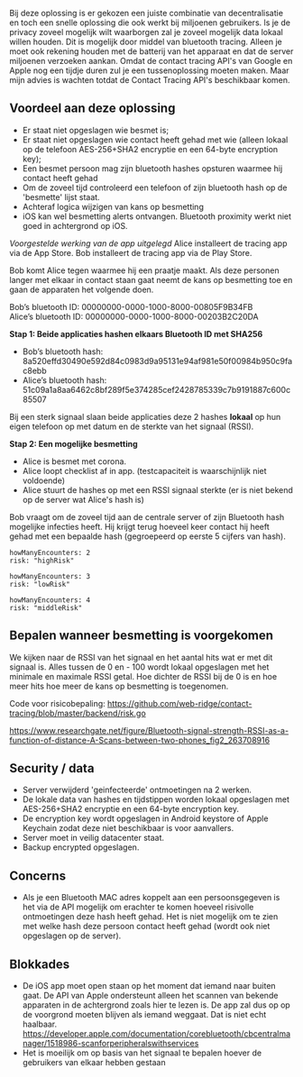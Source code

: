 Bij deze oplossing is er gekozen een juiste combinatie van decentralisatie en toch een snelle oplossing die ook werkt bij miljoenen gebruikers. ls je de privacy zoveel mogelijk wilt waarborgen zal je zoveel mogelijk data lokaal willen houden. Dit is mogelijk door middel van bluetooth tracing. Alleen je moet ook rekening houden met de batterij van het apparaat en dat de server miljoenen verzoeken aankan. Omdat de contact tracing API's van Google en Apple nog een tijdje duren zul je een tussenoplossing moeten maken. Maar mijn advies is wachten totdat de Contact Tracing API's beschikbaar komen.

## Voordeel aan deze oplossing

- Er staat niet opgeslagen wie besmet is;
- Er staat niet opgeslagen wie contact heeft gehad met wie (alleen lokaal op de telefoon AES-256+SHA2 encryptie en een 64-byte encryption key);
- Een besmet persoon mag zijn bluetooth hashes opsturen waarmee hij contact heeft gehad
- Om de zoveel tijd controleerd een telefoon of zijn bluetooth hash op de 'besmette' lijst staat.
- Achteraf logica wijzigen van kans op besmetting
- iOS kan wel besmetting alerts ontvangen. Bluetooth proximity werkt niet goed in achtergrond op iOS.

_Voorgestelde werking van de app uitgelegd_
Alice installeert de tracing app via de App Store.
Bob installeert de tracing app via de Play Store.

Bob komt Alice tegen waarmee hij een praatje maakt. Als deze personen langer met elkaar in contact staan gaat neemt de kans op besmetting toe en gaan de apparaten het volgende doen.

Bob’s bluetooth ID: 00000000-0000-1000-8000-00805F9B34FB  
Alice’s bluetooth ID: 00000000-0000-1000-8000-00203B2C20DA

**Stap 1: Beide applicaties hashen elkaars Bluetooth ID met SHA256**

- Bob’s bluetooth hash: 8a520effd30490e592d84c0983d9a95131e94af981e50f00984b950c9fac8ebb
- Alice’s bluetooth hash: 51c09a1a8aa6462c8bf289f5e374285cef2428785339c7b9191887c600c85507

Bij een sterk signaal slaan beide applicaties deze 2 hashes **lokaal** op hun eigen telefoon op met datum en de sterkte van het signaal (RSSI).

**Stap 2: Een mogelijke besmetting**

- Alice is besmet met corona.
- Alice loopt checklist af in app. (testcapaciteit is waarschijnlijk niet voldoende)
- Alice stuurt de hashes op met een RSSI signaal sterkte (er is niet bekend op de server wat Alice's hash is)

Bob vraagt om de zoveel tijd aan de centrale server of zijn Bluetooth hash mogelijke infecties heeft.
Hij krijgt terug hoeveel keer contact hij heeft gehad met een bepaalde hash (gegroepeerd op eerste 5 cijfers van hash).

```
howManyEncounters: 2
risk: "highRisk"

howManyEncounters: 3
risk: "lowRisk"

howManyEncounters: 4
risk: "middleRisk"
```

## Bepalen wanneer besmetting is voorgekomen

We kijken naar de RSSI van het signaal en het aantal hits wat er met dit signaal is. Alles tussen de 0 en - 100 wordt lokaal opgeslagen met het minimale en maximale RSSI getal. Hoe dichter de RSSI bij de 0 is en hoe meer hits hoe meer de kans op besmetting is toegenomen.

Code voor risicobepaling: https://github.com/web-ridge/contact-tracing/blob/master/backend/risk.go

https://www.researchgate.net/figure/Bluetooth-signal-strength-RSSI-as-a-function-of-distance-A-Scans-between-two-phones_fig2_263708916

## Security / data

- Server verwijderd 'geinfecteerde' ontmoetingen na 2 werken.
- De lokale data van hashes en tijdstippen worden lokaal opgeslagen met AES-256+SHA2 encryptie en een 64-byte encryption key.
- De encryption key wordt opgeslagen in Android keystore of Apple Keychain zodat deze niet beschikbaar is voor aanvallers.
- Server moet in veilig datacenter staat.
- Backup encrypted opgeslagen.

## Concerns

- Als je een Bluetooth MAC adres koppelt aan een persoonsgegeven is het via de API mogelijk om erachter te komen hoeveel risivolle ontmoetingen deze hash heeft gehad. Het is niet mogelijk om te zien met welke hash deze persoon contact heeft gehad (wordt ook niet opgeslagen op de server).

## Blokkades

- De iOS app moet open staan op het moment dat iemand naar buiten gaat. De API van Apple ondersteunt alleen het scannen van bekende apparaten in de achtergrond zoals hier te lezen is. De app zal dus op op de voorgrond moeten blijven als iemand weggaat. Dat is niet echt haalbaar.
  https://developer.apple.com/documentation/corebluetooth/cbcentralmanager/1518986-scanforperipheralswithservices
- Het is moeilijk om op basis van het signaal te bepalen hoever de gebruikers van elkaar hebben gestaan
